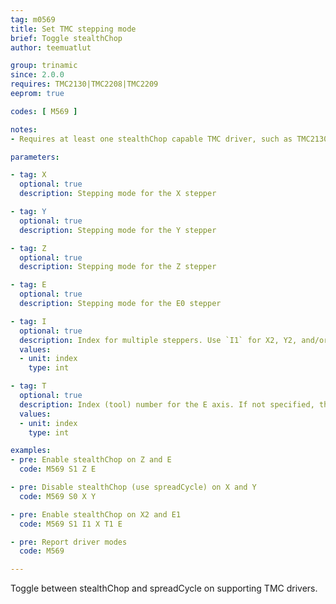 ```yaml
---
tag: m0569
title: Set TMC stepping mode
brief: Toggle stealthChop
author: teemuatlut

group: trinamic
since: 2.0.0
requires: TMC2130|TMC2208|TMC2209
eeprom: true

codes: [ M569 ]

notes:
- Requires at least one stealthChop capable TMC driver, such as TMC2130, TMC2208, or TMC2209.

parameters:

- tag: X
  optional: true
  description: Stepping mode for the X stepper

- tag: Y
  optional: true
  description: Stepping mode for the Y stepper

- tag: Z
  optional: true
  description: Stepping mode for the Z stepper

- tag: E
  optional: true
  description: Stepping mode for the E0 stepper

- tag: I
  optional: true
  description: Index for multiple steppers. Use `I1` for X2, Y2, and/or Z2, and `I2` for Z3.
  values:
  - unit: index
    type: int

- tag: T
  optional: true
  description: Index (tool) number for the E axis. If not specified, the E0 extruder.
  values:
  - unit: index
    type: int

examples:
- pre: Enable stealthChop on Z and E
  code: M569 S1 Z E

- pre: Disable stealthChop (use spreadCycle) on X and Y
  code: M569 S0 X Y

- pre: Enable stealthChop on X2 and E1
  code: M569 S1 I1 X T1 E

- pre: Report driver modes
  code: M569

---
```


Toggle between stealthChop and spreadCycle on supporting TMC drivers.
